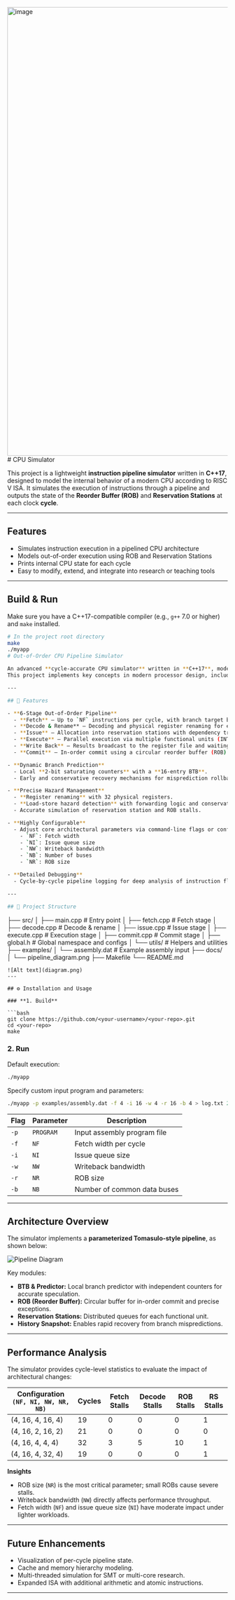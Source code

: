 <img width="1024" height="1024" alt="image" src="https://github.com/user-attachments/assets/eedbb709-321b-42e9-8c4f-0bac970397fb" /># CPU Simulator

This project is a lightweight **instruction pipeline simulator** written in **C++17**, designed to model the internal behavior of a modern CPU according to RISC V ISA. It simulates the execution of instructions through a pipeline and outputs the state of the **Reorder Buffer (ROB)** and **Reservation Stations** at each clock **cycle**.

---

## Features

- Simulates instruction execution in a pipelined CPU architecture
- Models out-of-order execution using ROB and Reservation Stations
- Prints internal CPU state for each cycle
- Easy to modify, extend, and integrate into research or teaching tools

---

## Build & Run

Make sure you have a C++17-compatible compiler (e.g., `g++` 7.0 or higher) and `make` installed.

```bash
# In the project root directory
make
./myapp
# Out-of-Order CPU Pipeline Simulator

An advanced **cycle-accurate CPU simulator** written in **C++17**, modeling an out-of-order, speculative, superscalar pipeline.  
This project implements key concepts in modern processor design, including **Tomasulo’s algorithm**, **register renaming**, **branch prediction**, and **dynamic scheduling**, allowing detailed cycle-by-cycle performance analysis under customizable architectural parameters.

---

## 🚀 Features

- **6-Stage Out-of-Order Pipeline**
  - **Fetch** – Up to `NF` instructions per cycle, with branch target buffer (BTB) lookup and prediction.  
  - **Decode & Rename** – Decoding and physical register renaming for eliminating WAW/WAR hazards.  
  - **Issue** – Allocation into reservation stations with dependency tracking.  
  - **Execute** – Parallel execution via multiple functional units (INT, FPADD, FPMUL, LOAD, STORE, BRANCH).  
  - **Write Back** – Results broadcast to the register file and waiting reservation stations.  
  - **Commit** – In-order commit using a circular reorder buffer (ROB).

- **Dynamic Branch Prediction**
  - Local **2-bit saturating counters** with a **16-entry BTB**.  
  - Early and conservative recovery mechanisms for misprediction rollback.

- **Precise Hazard Management**
  - **Register renaming** with 32 physical registers.  
  - **Load-store hazard detection** with forwarding logic and conservative speculation.  
  - Accurate simulation of reservation station and ROB stalls.

- **Highly Configurable**
  - Adjust core architectural parameters via command-line flags or config:
    - `NF`: Fetch width  
    - `NI`: Issue queue size  
    - `NW`: Writeback bandwidth  
    - `NB`: Number of buses  
    - `NR`: ROB size  

- **Detailed Debugging**
  - Cycle-by-cycle pipeline logging for deep analysis of instruction flow.  

---

## 📂 Project Structure

```
├── src/
│   ├── main.cpp          # Entry point
│   ├── fetch.cpp         # Fetch stage
│   ├── decode.cpp        # Decode & rename
│   ├── issue.cpp         # Issue stage
│   ├── execute.cpp       # Execution stage
│   ├── commit.cpp        # Commit stage
│   ├── global.h          # Global namespace and configs
│   └── utils/            # Helpers and utilities
├── examples/
│   └── assembly.dat      # Example assembly input
├── docs/
│   └── pipeline_diagram.png
├── Makefile
└── README.md
```
![Alt text](diagram.png)
---

## ⚙️ Installation and Usage

### **1. Build**

```bash
git clone https://github.com/<your-username>/<your-repo>.git
cd <your-repo>
make
```

### **2. Run**

Default execution:

```bash
./myapp
```

Specify custom input program and parameters:

```bash
./myapp -p examples/assembly.dat -f 4 -i 16 -w 4 -r 16 -b 4 > log.txt 2>&1
```

| Flag | Parameter | Description                 |
| ---- | --------- | --------------------------- |
| `-p` | `PROGRAM` | Input assembly program file |
| `-f` | `NF`      | Fetch width per cycle       |
| `-i` | `NI`      | Issue queue size            |
| `-w` | `NW`      | Writeback bandwidth         |
| `-r` | `NR`      | ROB size                    |
| `-b` | `NB`      | Number of common data buses |

---

## Architecture Overview

The simulator implements a **parameterized Tomasulo-style pipeline**, as shown below:

![Pipeline Diagram](docs/pipeline_diagram.png)

Key modules:

- **BTB & Predictor:** Local branch predictor with independent counters for accurate speculation.  
- **ROB (Reorder Buffer):** Circular buffer for in-order commit and precise exceptions.  
- **Reservation Stations:** Distributed queues for each functional unit.  
- **History Snapshot:** Enables rapid recovery from branch mispredictions.

---

## Performance Analysis

The simulator provides cycle-level statistics to evaluate the impact of architectural changes:

| Configuration `(NF, NI, NW, NR, NB)` | Cycles | Fetch Stalls | Decode Stalls | ROB Stalls | RS Stalls |
| ------------------------------------ | ------ | ------------ | ------------- | ---------- | --------- |
| (4, 16, 4, 16, 4)                    | 19     | 0            | 0             | 0          | 1         |
| (4, 16, 2, 16, 2)                    | 21     | 0            | 0             | 0          | 0         |
| (4, 16, 4, 4, 4)                     | 32     | 3            | 5             | 10         | 1         |
| (4, 16, 4, 32, 4)                    | 19     | 0            | 0             | 0          | 1         |

**Insights**  

- ROB size (`NR`) is the most critical parameter; small ROBs cause severe stalls.  
- Writeback bandwidth (`NW`) directly affects performance throughput.  
- Fetch width (`NF`) and issue queue size (`NI`) have moderate impact under lighter workloads.  

---

## Future Enhancements

- Visualization of per-cycle pipeline state.  
- Cache and memory hierarchy modeling.  
- Multi-threaded simulation for SMT or multi-core research.  
- Expanded ISA with additional arithmetic and atomic instructions.

---

